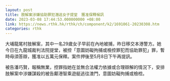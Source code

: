 ```yaml
---
layout: post
title: 肢解案涉嫌協助罪犯潛逃女子提堂　獲准保釋候訊
date: 2023-03-08 17:44:53.000000000 +08:00
link: https://news.rthk.hk/rthk/ch/component/k2/1691061-20230308.htm
categories: rthk
---
```


大埔龍尾村肢解案，其中一名29歲女子早前在內地被捕，昨日移交本港警方。她今日在九龍城裁判法院提堂，被控「意圖妨礙拘捕或檢控罪犯而協助罪犯」罪，暫時毋須答辯，獲准以五萬元保釋。案件押後至5月8日下午再提訊。

被告潘巧賢，報稱無業，控罪指她在並無合法權力依據或合理辯解的情況下，安排肢解案中涉嫌謀殺的被告鄺港智乘遊艇逃往澳門，意圖妨礙拘捕或檢椌。

